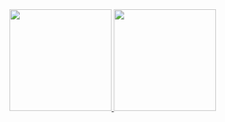 <div>
  <a href="https://github.com/Shran21">
  <img height="180em" src="https://github-readme-stats.vercel.app/api?username=Shran21&show_icons=true&theme=gotham&include_all_commits=true&count_private=true"/>
  <img height="180em" src="https://github-readme-stats.vercel.app/api/top-langs/?username=Shran21&layout=compact&langs_count=8&theme=gotham"/>
</div>

 
